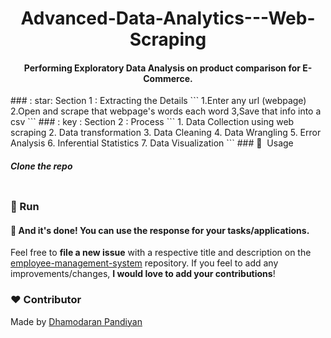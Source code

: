<h1 align="center">Advanced-Data-Analytics---Web-Scraping</h1>

<div align= "center">
  <h4>Performing Exploratory Data Analysis on product comparison for E-Commerce.</h4>
</div>
### : star: Section 1 : Extracting the Details
``` 
1.Enter any url (webpage)
2.Open and scrape that webpage's words each word
3,Save that info into a csv
```
### : key : Section 2 : Process
```
1. Data Collection using web scraping
2. Data transformation
3. Data Cleaning
4. Data Wrangling
5. Error Analysis
6. Inferential Statistics
7. Data Visualization
```
### 🚀&nbsp; Usage

##### Clone the repo
```

```

### :key: Run



#### :clap: And it's done! You can use the response for your tasks/applications.
Feel free to **file a new issue** with a respective title and description on the [employee-management-system](https://github.com/dhamodaran-pandiyan/employee-management-system/issues) repository. If you feel to add any improvements/changes, **I would love to add your contributions**! 

### :heart: Contributor
Made by [Dhamodaran Pandiyan](https://github.com/dhamodaran-pandiyan)

